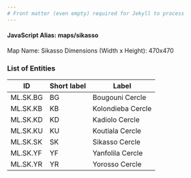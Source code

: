 ```yaml
---
# Front matter (even empty) required for Jekyll to process
---
```


#### JavaScript Alias: maps/sikasso

Map Name: Sikasso
Dimensions (Width x Height): 470x470

### List of Entities

| ID       | Short label | Label             |
| -------- | ----------- | ----------------- |
| ML.SK.BG | BG          | Bougouni Cercle   |
| ML.SK.KB | KB          | Kolondieba Cercle |
| ML.SK.KD | KD          | Kadiolo Cercle    |
| ML.SK.KU | KU          | Koutiala Cercle   |
| ML.SK.SK | SK          | Sikasso Cercle    |
| ML.SK.YF | YF          | Yanfolila Cercle  |
| ML.SK.YR | YR          | Yorosso Cercle    |
